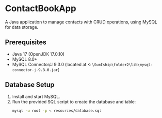 # ContactBookApp

A Java application to manage contacts with CRUD operations, using MySQL for data storage.

## Prerequisites
- Java 17 (OpenJDK 17.0.10)
- MySQL 8.0+
- MySQL Connector/J 9.3.0 (located at `K:\SumIship\folder2\lib\mysql-connector-j-9.3.0.jar`)

## Database Setup
1. Install and start MySQL.
2. Run the provided SQL script to create the database and table:
   ```bash
   mysql -u root -p < resources/database.sql
